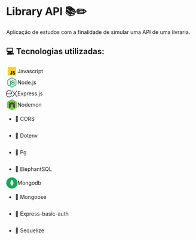 # Library API 📚✏️
Aplicação de estudos com a finalidade de simular uma API de uma livraria.

## 💻 Tecnologias utilizadas:
<div style="display: flex; align-items: center;"><svg xmlns="http://www.w3.org/2000/svg" x="0px" y="0px" width="30" height="30" viewBox="0 0 48 48">
<path fill="#ffd600" d="M6,42V6h36v36H6z"></path><path fill="#000001" d="M29.538 32.947c.692 1.124 1.444 2.201 3.037 2.201 1.338 0 2.04-.665 2.04-1.585 0-1.101-.726-1.492-2.198-2.133l-.807-.344c-2.329-.988-3.878-2.226-3.878-4.841 0-2.41 1.845-4.244 4.728-4.244 2.053 0 3.528.711 4.592 2.573l-2.514 1.607c-.553-.988-1.151-1.377-2.078-1.377-.946 0-1.545.597-1.545 1.377 0 .964.6 1.354 1.985 1.951l.807.344C36.452 29.645 38 30.839 38 33.523 38 36.415 35.716 38 32.65 38c-2.999 0-4.702-1.505-5.65-3.368L29.538 32.947zM17.952 33.029c.506.906 1.275 1.603 2.381 1.603 1.058 0 1.667-.418 1.667-2.043V22h3.333v11.101c0 3.367-1.953 4.899-4.805 4.899-2.577 0-4.437-1.746-5.195-3.368L17.952 33.029z"></path>
</svg>
Javascript
</div>
<div style="display: flex; align-items: center;">
<svg xmlns="http://www.w3.org/2000/svg" x="0px" y="0px" width="30" height="30" viewBox="0 0 48 48">
<path fill="#21a366" d="M24.007,45.419c-0.574,0-1.143-0.15-1.646-0.44l-5.24-3.103c-0.783-0.438-0.401-0.593-0.143-0.682	c1.044-0.365,1.255-0.448,2.369-1.081c0.117-0.067,0.27-0.043,0.39,0.028l4.026,2.389c0.145,0.079,0.352,0.079,0.486,0l15.697-9.061	c0.145-0.083,0.24-0.251,0.24-0.424V14.932c0-0.181-0.094-0.342-0.243-0.432L24.253,5.446c-0.145-0.086-0.338-0.086-0.483,0	L8.082,14.499c-0.152,0.086-0.249,0.255-0.249,0.428v18.114c0,0.173,0.094,0.338,0.244,0.42l4.299,2.483	c2.334,1.167,3.76-0.208,3.76-1.591V16.476c0-0.255,0.2-0.452,0.456-0.452h1.988c0.248,0,0.452,0.196,0.452,0.452v17.886	c0,3.112-1.697,4.9-4.648,4.9c-0.908,0-1.623,0-3.619-0.982l-4.118-2.373C5.629,35.317,5,34.216,5,33.042V14.928	c0-1.179,0.629-2.279,1.646-2.861L22.36,3.002c0.994-0.562,2.314-0.562,3.301,0l15.694,9.069C42.367,12.656,43,13.753,43,14.932	v18.114c0,1.175-0.633,2.271-1.646,2.861L25.66,44.971c-0.503,0.291-1.073,0.44-1.654,0.44"></path><path fill="#21a366" d="M28.856,32.937c-6.868,0-8.308-3.153-8.308-5.797c0-0.251,0.203-0.452,0.455-0.452h2.028	c0.224,0,0.413,0.163,0.448,0.384c0.306,2.066,1.218,3.108,5.371,3.108c3.308,0,4.715-0.747,4.715-2.502	c0-1.01-0.401-1.76-5.54-2.263c-4.299-0.424-6.955-1.371-6.955-4.809c0-3.167,2.672-5.053,7.147-5.053	c5.026,0,7.517,1.745,7.831,5.493c0.012,0.13-0.035,0.255-0.122,0.35c-0.086,0.09-0.208,0.145-0.334,0.145h-2.039	c-0.212,0-0.397-0.149-0.44-0.354c-0.491-2.173-1.678-2.868-4.904-2.868c-3.611,0-4.031,1.257-4.031,2.2	c0,1.143,0.495,1.477,5.367,2.122c4.825,0.64,7.116,1.544,7.116,4.935c0,3.418-2.853,5.379-7.827,5.379"></path>
</svg>
Node.js
</div>
<div style="display: flex; align-items: center;">
<svg xmlns="http://www.w3.org/2000/svg" x="0px" y="0px" width="30" height="30" viewBox="0 0 50 50">
<path d="M49.729 11h-.85c-1.051 0-2.041.49-2.68 1.324l-8.7 11.377-8.7-11.377C28.162 11.49 27.171 11 26.121 11h-.85l10.971 14.346L25.036 40h.85c1.051 0 2.041-.49 2.679-1.324L37.5 26.992l8.935 11.684C47.073 39.51 48.063 40 49.114 40h.85L38.758 25.346 49.729 11zM21.289 34.242c-2.554 3.881-7.582 5.87-12.389 4.116C4.671 36.815 2 32.611 2 28.109L2 27h12v0h11l0-4.134c0-6.505-4.818-12.2-11.295-12.809C6.273 9.358 0 15.21 0 22.5l0 5.573c0 5.371 3.215 10.364 8.269 12.183 6.603 2.376 13.548-1.17 15.896-7.256 0 0 0 0 0 0h-.638C22.616 33 21.789 33.481 21.289 34.242zM2 22.5C2 16.71 6.71 12 12.5 12S23 16.71 23 22.5V25H2V22.5z"></path>
</svg>
Express.js
</div>
<div style="display: flex; align-items: center;">
<svg width="30px" height="30px" viewBox="-18 0 292 292" version="1.1" xmlns="http://www.w3.org/2000/svg" xmlns:xlink="http://www.w3.org/1999/xlink" preserveAspectRatio="xMidYMid">
<g><path d="M120.946627,289.190209 C125.205015,291.651821 130.457791,291.651821 134.716179,289.190209 L248.797612,223.36 C253.063642,220.900299 255.689552,216.352478 255.689552,211.425433 L255.689552,79.6637612 C255.689552,74.7405373 253.062687,70.1955821 248.804299,67.7301493 L134.724776,1.84644776 C130.457791,-0.615164179 125.205015,-0.615164179 120.938985,1.84644776 L6.88907463,67.7301493 C2.62686567,70.1946269 0,74.7414925 0,79.6637612 L0,211.433075 C0,216.352478 2.62686567,220.899343 6.8919403,223.359045 L120.945672,289.189254" fill="#76D04B">
</path><path d="M201.701254,114.111045 L196.613731,111.183284 C204.437015,99.6441791 209.111881,82.295403 203.249672,56.358209 C203.249672,56.358209 190.048478,93.3568955 163.510448,92.1313433 L132.437015,74.2495522 C131.264955,73.5541493 129.951522,73.1959403 128.623761,73.1414925 L127.907343,73.1414925 C126.582448,73.1968955 125.270925,73.5551045 124.082627,74.2495522 L93.0063284,92.1313433 C66.4711642,93.3607164 53.265194,56.358209 53.265194,56.358209 C47.4001194,82.2944478 52.0826269,99.6432239 59.904,111.183284 L54.8174328,114.112 C52.2335522,115.601194 50.6268657,118.366567 50.6268657,121.383164 L50.7797015,228.714985 C50.7797015,230.212776 51.5553433,231.599761 52.8697313,232.328597 C54.1535522,233.104239 55.7430448,233.104239 57.0249552,232.328597 L98.1893731,208.757493 C100.794269,207.21003 102.37803,204.480955 102.37803,201.497791 L102.37803,151.355224 C102.37803,148.365373 103.961791,145.593313 106.555224,144.111761 L124.083582,134.01791 C125.389373,133.257552 126.818388,132.887881 128.277015,132.887881 C129.703164,132.887881 131.169433,133.257552 132.438925,134.016955 L149.961552,144.110806 C152.55594,145.591403 154.145433,148.364418 154.145433,151.353313 L154.145433,201.495881 C154.145433,204.479045 155.750209,207.229134 158.338866,208.755582 L199.492776,232.326687 C200.784239,233.100418 202.396657,233.100418 203.676657,232.326687 C204.951881,231.597851 205.754269,230.20991 205.754269,228.712119 L205.888,121.380299 C205.885134,118.361791 204.302328,115.596418 201.702209,114.109134 L201.701254,114.111045 Z" fill="#4F4D3F">
</path>
</g>
</svg>
Nodemon
</div>
<div style="display: flex; align-items: center;">

* 🔀 CORS
</div>
<div style="display: flex; align-items: center;">

* 🔑 Dotenv
</div>
<div style="display: flex; align-items: center;">

* 🐘 Pg
</div>
<div style="display: flex; align-items: center;">

* 🐘 ElephantSQL
</div>
<div style="display: flex; align-items: center;">
<svg width="30px" height="30px" viewBox="0 0 1024 1024" xmlns="http://www.w3.org/2000/svg" fill="#000000"><g id="SVGRepo_bgCarrier" stroke-width="0"></g><g id="SVGRepo_tracerCarrier" stroke-linecap="round" stroke-linejoin="round"></g><g id="SVGRepo_iconCarrier"> <circle cx="512" cy="512" r="512" style="fill:#13aa52"></circle> <path d="M648.86 449.44c-32.34-142.73-108.77-189.66-117-207.59-9-12.65-18.12-35.15-18.12-35.15-.15-.38-.39-1.05-.67-1.7-.93 12.65-1.41 17.53-13.37 30.29-18.52 14.48-113.54 94.21-121.27 256.37-7.21 151.24 109.25 241.36 125 252.85l1.79 1.27v-.11c.1.76 5 36 8.44 73.34H526a726.68 726.68 0 0 1 13-78.53l1-.65a204.48 204.48 0 0 0 20.11-16.45l.72-.65c33.48-30.93 93.67-102.47 93.08-216.53a347.07 347.07 0 0 0-5.05-56.76zM512.35 659.12s0-212.12 7-212.08c5.46 0 12.53 273.61 12.53 273.61-9.72-1.17-19.53-45.03-19.53-61.53z" style="fill:#fff"></path> </g></svg>
Mongodb
</div>
<div style="display: flex; align-items: center;">

* 🍃 Mongoose
</div>
<div style="display: flex; align-items: center;">

* 🔐 Express-basic-auth
</div>
<div style="display: flex; align-items: center;">

* 🧩 Sequelize
</div>